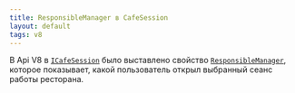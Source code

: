 ```yaml
---
title: ResponsibleManager в CafeSession
layout: default
tags: v8
---
```


В Api V8 в [`ICafeSession`](https://iiko.github.io/front.api.sdk/v8/html/T_Resto_Front_Api_Data_Device_ICafeSession.htm) было выставлено свойство [`ResponsibleManager`](https://iiko.github.io/front.api.sdk/v8/html/P_Resto_Front_Api_Data_Device_ICafeSession_ResponsibleManager.htm), которое показывает, какой пользователь открыл выбранный сеанс работы ресторана.